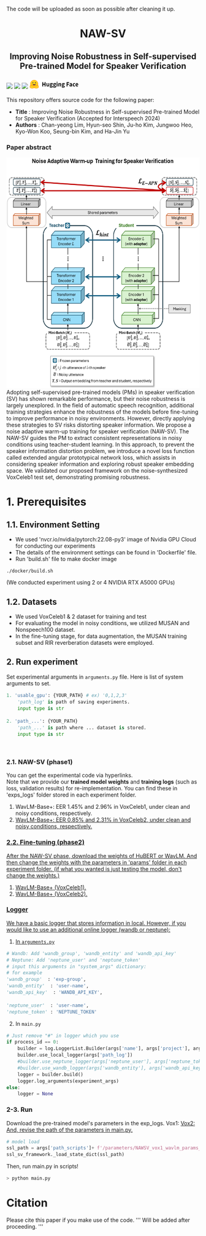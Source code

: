 The code will be uploaded as soon as possible after cleaning it up.

<h1 align="center">
    <b>NAW-SV</b>
</h1>

<h2 align="center">
    Improving Noise Robustness in Self-supervised Pre-trained Model for Speaker Verification
</h2>

<h3 align="left">
	<p>
	<img src="https://img.shields.io/badge/python-3776AB?style=for-the-badge&logo=Python&logoColor=white">
	<a href="https://docs.nvidia.com/deeplearning/frameworks/pytorch-release-notes/rel-22-08.html#rel-22-08"><img src="https://img.shields.io/badge/22.08-2496ED?style=for-the-badge&logo=Docker&logoColor=white"></a>
	<img src="https://img.shields.io/badge/PyTorch-EE4C2C?style=for-the-badge&logo=PyTorch&logoColor=white">
	<a href="https://huggingface.co/"><img src="https://github.com/chan-yeong0519/NAW-SV/blob/main/icon_hugging_face.png?raw=true"></a>
	</p>
</h3>

This repository offers source code for the following paper:

* **Title** : Improving Noise Robustness in Self-supervised Pre-trained Model for Speaker Verification (Accepted for Interspeech 2024)
* **Authors** :  Chan-yeong Lim, Hyun-seo Shin, Ju-ho Kim, Jungwoo Heo, Kyo-Won Koo, Seung-bin Kim, and Ha-Jin Yu

### Paper abstract
<img src="https://github.com/chan-yeong0519/NAW-SV/blob/main/NAW-SV_framework.PNG" width="600" height="600">
Adopting self-supervised pre-trained models (PMs) in speaker verification (SV) has shown remarkable performance, but their noise robustness is largely unexplored. In the field of automatic speech recognition, additional training strategies enhance the robustness of the models before fine-tuning to improve performance in noisy environments. However, directly applying these strategies to SV risks distorting speaker information. We propose a noise adaptive warm-up training for speaker verification (NAW-SV). The NAW-SV guides the PM to extract consistent representations in noisy conditions using teacher-student learning. In this approach, to prevent the speaker information distortion problem, we introduce a novel loss function called extended angular prototypical network loss, which assists in considering speaker information and exploring robust speaker embedding space. We validated our proposed framework on the noise-synthesized VoxCeleb1 test set, demonstrating promising robustness.

# 1. Prerequisites
## 1.1. Environment Setting

* We used 'nvcr.io/nvidia/pytorch:22.08-py3' image of Nvidia GPU Cloud for conducting our experiments
* The details of the environment settings can be found in 'Dockerfile' file.
* Run 'build.sh' file to make docker image
```
./docker/build.sh
```
(We conducted experiment using 2 or 4 NVIDIA RTX A5000 GPUs)

## 1.2. Datasets
* We used VoxCeleb1 & 2 dataset for training and test
* For evaluating the model in noisy conditions, we utilized MUSAN and Nonspeech100 dataset.
* In the fine-tuning stage, for data augmentation, the MUSAN training subset and RIR reverberation datasets were employed.

## 2. Run experiment
Set experimental arguments in `arguments.py` file. Here is list of system arguments to set.

```python
1. 'usable_gpu': {YOUR_PATH} # ex) '0,1,2,3'
	'path_log' is path of saving experiments.
	input type is str

2. 'path_...': {YOUR_PATH}
	'path_...' is path where ... dataset is stored.
	input type is str
```

&nbsp;
### 2.1. NAW-SV (phase1)
You can get the experimental code via hyperlinks. 
<br> Note that we provide our **trained model weights** and **training logs** (such as loss, validation results) for re-implementation. You can find these in 'exps_logs' folder stored in each experiment folder. 

1. WavLM-Base+: EER 1.45% and 2.96% in VoxCeleb1, under clean and noisy conditions, respectively. <a href="https://github.com/chan-yeong0519/NAW-SV/tree/main/scripts/\(phase1\)_NAW-SV/WavLM/Vox1/NAW-SV_wavlm_vox1">
2. WavLM-Base+: EER 0.85% and 2.31% in VoxCeleb2, under clean and noisy conditions, respectively. <a href="https://github.com/chan-yeong0519/NAW-SV/tree/main/scripts/\(phase1\)_NAW-SV/WavLM/Vox2/NAW-SV_wavlm_vox2">

### 2.2. Fine-tuning (phase2)
After the NAW-SV phase, download the weights of HuBERT or WavLM. And then change the weights with the parameters in 'params' folder in each experiment folder.
(if what you wanted is just testing the model, don't change the weights.)

1. WavLM-Base+ (VoxCeleb1). <a href="https://github.com/chan-yeong0519/NAW-SV/tree/main/scripts/(phase2)_Fine-tuning/WavLM/Vox1/NAW-SV_wavlm_vox1_scripts">
2. WavLM-Base+ (VoxCeleb2). <a href="https://github.com/chan-yeong0519/NAW-SV/tree/main/scripts/(phase2)_Fine-tuning/WavLM/Vox2/NAW-SV_wavlm_vox2_scripts">

### Logger

We have a basic logger that stores information in local. However, if you would like to use an additional online logger (wandb or neptune):

1. In `arguments.py`

```python
# Wandb: Add 'wandb_group', 'wandb_entity' and 'wandb_api_key'
# Neptune: Add 'neptune_user' and 'neptune_token'
# input this arguments in "system_args" dictionary:
# for example
'wandb_group'  : 'exp-group',
'wandb_entity'  : 'user-name',
'wandb_api_key'  : 'WANDB_API_KEY',

'neptune_user'  : 'user-name',
'neptune_token' : 'NEPTUNE_TOKEN'
```

2. In `main.py`

```python
# Just remove "#" in logger which you use
if process_id == 0:
	builder = log.LoggerList.Builder(args['name'], args['project'], args['tags'], args['description'], args['path_scripts'], args)
	builder.use_local_logger(args['path_log'])
	#builder.use_neptune_logger(args['neptune_user'], args['neptune_token'])
	#builder.use_wandb_logger(args['wandb_entity'], args['wandb_api_key'], args['wandb_group'])
	logger = builder.build()
	logger.log_arguments(experiment_args)
else:
	logger = None
```
### 2-3. Run

Download the pre-trained model's parameters in the exp_logs. 
Vox1: <a href="https://github.com/chan-yeong0519/NAW-SV/tree/main/exp_logs/(phase1)_NAW-SV/WavLM/Vox1/NAW-SV_wavlm_vox1/models/NAWSV_vox1_wavlm_params_pretrained_model.pt">
Vox2: <a href="https://github.com/chan-yeong0519/NAW-SV/tree/main/exp_logs/(phase1)_NAW-SV/WavLM/Vox2/NAW-SV_wavlm_vox1/models/NAWSV_vox2_wavlm_params_pretrained_model.pt">
And, revise the path of the parameters in main.py. 

```python
# model load
ssl_path = args['path_scripts']+ f'/parameters/NAWSV_vox1_wavlm_params_pretrained_model.pt'
ssl_sv_framework._load_state_dict(ssl_path)
```

Then, run main.py in scripts!

```python
> python main.py
```


# Citation

Please cite this paper if you make use of the code. 
'''
Will be added after proceeding.
'''
